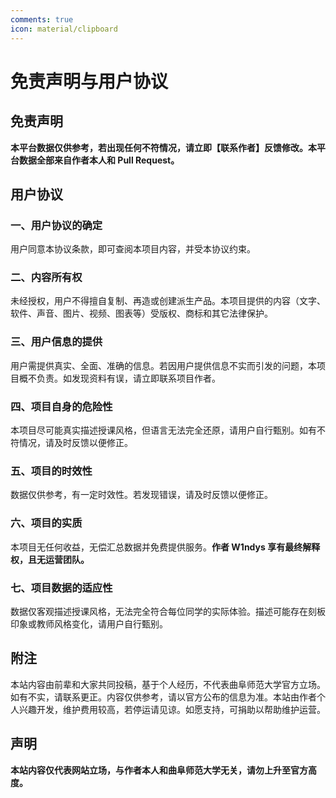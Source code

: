 ```yaml
---
comments: true
icon: material/clipboard
---
```


# 免责声明与用户协议

## 免责声明

**本平台数据仅供参考，若出现任何不符情况，请立即【联系作者】反馈修改。本平台数据全部来自作者本人和 Pull Request。**

## 用户协议

### 一、用户协议的确定

用户同意本协议条款，即可查阅本项目内容，并受本协议约束。

### 二、内容所有权

未经授权，用户不得擅自复制、再造或创建派生产品。本项目提供的内容（文字、软件、声音、图片、视频、图表等）受版权、商标和其它法律保护。

### 三、用户信息的提供

用户需提供真实、全面、准确的信息。若因用户提供信息不实而引发的问题，本项目概不负责。如发现资料有误，请立即联系项目作者。

### 四、项目自身的危险性

本项目尽可能真实描述授课风格，但语言无法完全还原，请用户自行甄别。如有不符情况，请及时反馈以便修正。

### 五、项目的时效性

数据仅供参考，有一定时效性。若发现错误，请及时反馈以便修正。

### 六、项目的实质

本项目无任何收益，无偿汇总数据并免费提供服务。**作者 W1ndys 享有最终解释权，且无运营团队。**

### 七、项目数据的适应性

数据仅客观描述授课风格，无法完全符合每位同学的实际体验。描述可能存在刻板印象或教师风格变化，请用户自行甄别。

## 附注

本站内容由前辈和大家共同投稿，基于个人经历，不代表曲阜师范大学官方立场。如有不实，请联系更正。内容仅供参考，请以官方公布的信息为准。本站由作者个人兴趣开发，维护费用较高，若停运请见谅。如愿支持，可捐助以帮助维护运营。

## 声明

**本站内容仅代表网站立场，与作者本人和曲阜师范大学无关，请勿上升至官方高度。**
